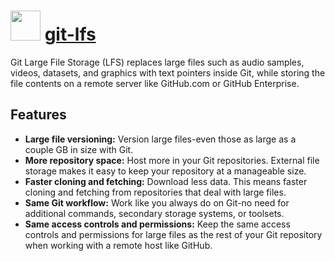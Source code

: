 # <img src="https://cdn.jsdelivr.net/gh/chocolatey-community/chocolatey-coreteampackages@e4982c6e79743c6da967833471a94d7b64c11464/icons/git-lfs.png" width="48" height="48"/> [git-lfs](https://chocolatey.org/packages/git-lfs)


Git Large File Storage (LFS) replaces large files such as audio samples, videos, datasets, and graphics with text pointers inside Git, while storing the file contents on a remote server like GitHub.com or GitHub Enterprise.

## Features

* **Large file versioning:** Version large files-even those as large as a couple GB in size with Git.
* **More repository space:** Host more in your Git repositories. External file storage makes it easy to keep your repository at a manageable size.
* **Faster cloning and fetching:** Download less data. This means faster cloning and fetching from repositories that deal with large files.
* **Same Git workflow:** Work like you always do on Git-no need for additional commands, secondary storage systems, or toolsets.
* **Same access controls and permissions:** Keep the same access controls and permissions for large files as the rest of your Git repository when working with a remote host like GitHub.

